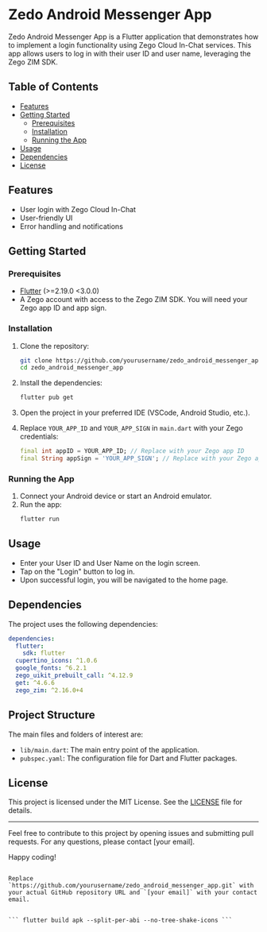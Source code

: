 # Zedo Android Messenger App

Zedo Android Messenger App is a Flutter application that demonstrates how to implement a login functionality using Zego Cloud In-Chat services. This app allows users to log in with their user ID and user name, leveraging the Zego ZIM SDK.

## Table of Contents
- [Features](#features)
- [Getting Started](#getting-started)
  - [Prerequisites](#prerequisites)
  - [Installation](#installation)
  - [Running the App](#running-the-app)
- [Usage](#usage)
- [Dependencies](#dependencies)
- [License](#license)

## Features
- User login with Zego Cloud In-Chat
- User-friendly UI
- Error handling and notifications

## Getting Started

### Prerequisites
- [Flutter](https://flutter.dev/docs/get-started/install) (>=2.19.0 <3.0.0)
- A Zego account with access to the Zego ZIM SDK. You will need your Zego app ID and app sign.

### Installation
1. Clone the repository:
    ```sh
    git clone https://github.com/yourusername/zedo_android_messenger_app.git
    cd zedo_android_messenger_app
    ```

2. Install the dependencies:
    ```sh
    flutter pub get
    ```

3. Open the project in your preferred IDE (VSCode, Android Studio, etc.).

4. Replace `YOUR_APP_ID` and `YOUR_APP_SIGN` in `main.dart` with your Zego credentials:
    ```dart
    final int appID = YOUR_APP_ID; // Replace with your Zego app ID
    final String appSign = 'YOUR_APP_SIGN'; // Replace with your Zego app sign
    ```

### Running the App
1. Connect your Android device or start an Android emulator.
2. Run the app:
    ```sh
    flutter run
    ```

## Usage
- Enter your User ID and User Name on the login screen.
- Tap on the "Login" button to log in.
- Upon successful login, you will be navigated to the home page.

## Dependencies
The project uses the following dependencies:

```yaml
dependencies:
  flutter:
    sdk: flutter
  cupertino_icons: ^1.0.6
  google_fonts: ^6.2.1
  zego_uikit_prebuilt_call: ^4.12.9
  get: ^4.6.6
  zego_zim: ^2.16.0+4
```

## Project Structure
The main files and folders of interest are:
- `lib/main.dart`: The main entry point of the application.
- `pubspec.yaml`: The configuration file for Dart and Flutter packages.

## License
This project is licensed under the MIT License. See the [LICENSE](LICENSE) file for details.

---

Feel free to contribute to this project by opening issues and submitting pull requests. For any questions, please contact [your email].

Happy coding!
```

Replace `https://github.com/yourusername/zedo_android_messenger_app.git` with your actual GitHub repository URL and `[your email]` with your contact email. 


``` flutter build apk --split-per-abi --no-tree-shake-icons ```